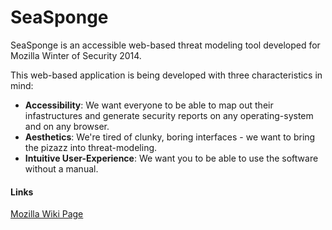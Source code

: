 SeaSponge
=========

SeaSponge is an accessible web-based threat modeling tool developed for Mozilla Winter of Security 2014. 

This web-based application is being developed with three characteristics in mind:

* **Accessibility**: We want everyone to be able to map out their infastructures and generate security reports on any operating-system and on any browser. 
* **Aesthetics**: We're tired of clunky, boring interfaces - we want to bring the pizazz into threat-modeling.
* **Intuitive User-Experience**: We want you to be able to use the software without a manual.

#### Links

[Mozilla Wiki Page](https://wiki.mozilla.org/Security/Mentorships/MWoS/2014/online_threat_modeling_tool)
